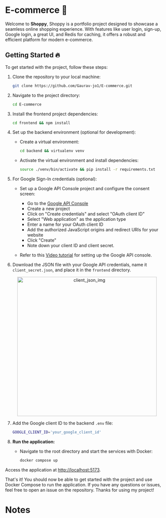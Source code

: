 # E-commerce 🏢
Welcome to **Shoppy**, Shoppy is a portfolio project designed to showcase a seamless online shopping experience. With features like user login, sign-up, Google login, a great UI, and Redis for caching, it offers a robust and efficient platform for modern e-commerce.

## Getting Started 🔥
To get started with the project, follow these steps:

1. Clone the repository to your local machine:
    ```sh
    git clone https://github.com/Gaurav-jo1/E-commerce.git
    ```

2. Navigate to the project directory:
    ```sh
    cd E-commerce
    ```

3. Install the frontend project dependencies:
    ```sh
    cd frontend && npm install
    ```

4. Set up the backend environment (optional for development):
    - Create a virtual environment:
        ```sh
        cd backend && virtualenv venv
        ```
    - Activate the virtual environment and install dependencies:
        ```sh
        source ./venv/bin/activate && pip install -r requirements.txt
        ```

5. For Google Sign-In credentials (optional):
    - Set up a Google API Console project and configure the consent screen:
        - Go to the [Google API Console](https://console.cloud.google.com/apis/dashboard)
        - Create a new project
        - Click on "Create credentials" and select "OAuth client ID"
        - Select "Web application" as the application type
        - Enter a name for your OAuth client ID
        - Add the authorized JavaScript origins and redirect URIs for your website
        - Click "Create"
        - Note down your client ID and client secret.

    - Refer to this [Video tutorial](https://www.youtube.com/watch?v=roxC8SMs7HU) for setting up the Google API console.

6. Download the JSON file with your Google API credentials, name it `client_secret.json`, and place it in the `frontend` directory.

    <p align="center">
    <img src="https://user-images.githubusercontent.com/93304640/236677794-cddb3f35-2ef9-4a60-b9cf-8547a3a54753.png" alt="client_json_img" width="450" height="450">
    </p>

7. Add the Google client ID to the backend `.env` file:
    ```sh
    GOOGLE_CLIENT_ID='your_google_client_id'
    ```

8. **Run the application:**
   - Navigate to the root directory and start the services with Docker:
     ```sh
     docker compose up
     ```

Access the application at [http://localhost:5173](http://localhost:5173).

That's it! You should now be able to get started with the project and use Docker Compose to run the application. If you have any questions or issues, feel free to open an issue on the repository. Thanks for using my project!


# Notes

